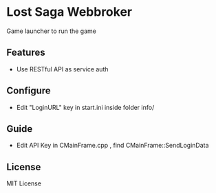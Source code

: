 # Lost Saga Webbroker
Game launcher to run the game


## Features

- Use RESTful API as service auth

## Configure

- Edit "LoginURL" key in start.ini inside folder info/

## Guide

- Edit API Key in CMainFrame.cpp , find CMainFrame::SendLoginData

## License

MIT License